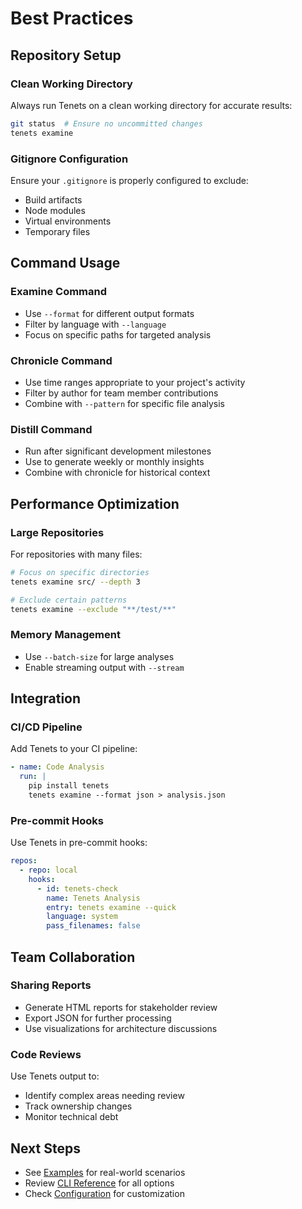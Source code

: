 # Best Practices

## Repository Setup

### Clean Working Directory
Always run Tenets on a clean working directory for accurate results:
```bash
git status  # Ensure no uncommitted changes
tenets examine
```

### Gitignore Configuration
Ensure your `.gitignore` is properly configured to exclude:
- Build artifacts
- Node modules
- Virtual environments
- Temporary files

## Command Usage

### Examine Command
- Use `--format` for different output formats
- Filter by language with `--language`
- Focus on specific paths for targeted analysis

### Chronicle Command
- Use time ranges appropriate to your project's activity
- Filter by author for team member contributions
- Combine with `--pattern` for specific file analysis

### Distill Command
- Run after significant development milestones
- Use to generate weekly or monthly insights
- Combine with chronicle for historical context

## Performance Optimization

### Large Repositories
For repositories with many files:
```bash
# Focus on specific directories
tenets examine src/ --depth 3

# Exclude certain patterns
tenets examine --exclude "**/test/**"
```

### Memory Management
- Use `--batch-size` for large analyses
- Enable streaming output with `--stream`

## Integration

### CI/CD Pipeline
Add Tenets to your CI pipeline:
```yaml
- name: Code Analysis
  run: |
    pip install tenets
    tenets examine --format json > analysis.json
```

### Pre-commit Hooks
Use Tenets in pre-commit hooks:
```yaml
repos:
  - repo: local
    hooks:
      - id: tenets-check
        name: Tenets Analysis
        entry: tenets examine --quick
        language: system
        pass_filenames: false
```

## Team Collaboration

### Sharing Reports
- Generate HTML reports for stakeholder review
- Export JSON for further processing
- Use visualizations for architecture discussions

### Code Reviews
Use Tenets output to:
- Identify complex areas needing review
- Track ownership changes
- Monitor technical debt

## Next Steps

- See [Examples](examples.md) for real-world scenarios
- Review [CLI Reference](CLI.md) for all options
- Check [Configuration](CONFIG.md) for customization